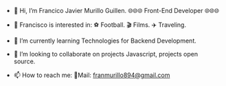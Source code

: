 - 👋 Hi, I’m Francico Javier Murillo Guillen.
      🌐🌐🌐 Front-End Developer  🌐🌐🌐
- 👀 Francisco is interested in:
    ⚽️ Football.
    🎬 Films.
    ✈️ Traveling.
    
- 🌱 I’m currently learning Technologies for Backend Development.
- 💞️ I’m looking to collaborate on projects Javascript, projects open source.
- 📫 How to reach me:
  💌Mail: franmurillo894@gmail.com
  

<!---
javyer12/javyer12 is a ✨ special ✨ repository because its `README.md` (this file) appears on your GitHub profile.
You can click the Preview link to take a look at your changes.
--->
